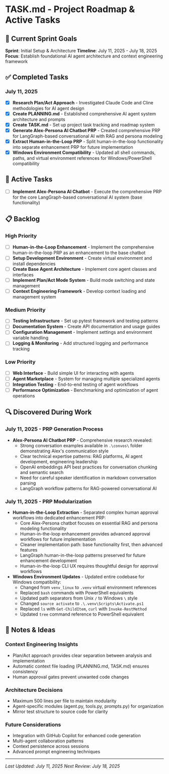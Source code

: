 # TASK.md - Project Roadmap & Active Tasks

## 🎯 Current Sprint Goals

**Sprint**: Initial Setup & Architecture
**Timeline**: July 11, 2025 - July 18, 2025
**Focus**: Establish foundational AI agent architecture and context engineering framework

## ✅ Completed Tasks

### July 11, 2025
- [x] **Research Plan/Act Approach** - Investigated Claude Code and Cline methodologies for AI agent design
- [x] **Create PLANNING.md** - Established comprehensive AI agent system architecture and prompts
- [x] **Create TASK.md** - Set up project task tracking and roadmap system
- [x] **Generate Alex-Persona AI Chatbot PRP** - Created comprehensive PRP for LangGraph-based conversational AI with RAG and persona modeling
- [x] **Extract Human-in-the-Loop PRP** - Split human-in-the-loop functionality into separate enhancement PRP for future implementation
- [x] **Windows Environment Compatibility** - Updated all shell commands, paths, and virtual environment references for Windows/PowerShell compatibility

## 🚧 Active Tasks

- [ ] **Implement Alex-Persona AI Chatbot** - Execute the comprehensive PRP for the core LangGraph-based conversational AI system (base functionality)

## 📋 Backlog

### High Priority
- [ ] **Human-in-the-Loop Enhancement** - Implement the comprehensive human-in-the-loop PRP as an enhancement to the base chatbot
- [ ] **Setup Development Environment** - Create virtual environment and install dependencies
- [ ] **Create Base Agent Architecture** - Implement core agent classes and interfaces
- [ ] **Implement Plan/Act Mode System** - Build mode switching and state management
- [ ] **Context Engineering Framework** - Develop context loading and management system

### Medium Priority
- [ ] **Testing Infrastructure** - Set up pytest framework and testing patterns
- [ ] **Documentation System** - Create API documentation and usage guides
- [ ] **Configuration Management** - Implement settings and environment variable handling
- [ ] **Logging & Monitoring** - Add structured logging and performance tracking

### Low Priority
- [ ] **Web Interface** - Build simple UI for interacting with agents
- [ ] **Agent Marketplace** - System for managing multiple specialized agents
- [ ] **Integration Testing** - End-to-end testing of agent workflows
- [ ] **Performance Optimization** - Benchmarking and optimization of agent operations

## 🔍 Discovered During Work

### July 11, 2025 - PRP Generation Process
- **Alex-Persona AI Chatbot PRP** - Comprehensive research revealed:
  - Strong conversation examples available in `.\convos\` folder demonstrating Alex's communication style
  - Clear technical expertise patterns: RAG platforms, AI agent development, engineering leadership
  - OpenAI embeddings API best practices for conversation chunking and semantic search
  - Need for careful speaker identification in markdown conversation parsing
  - LangGraph workflow patterns for RAG-powered conversational AI

### July 11, 2025 - PRP Modularization
- **Human-in-the-Loop Extraction** - Separated complex human approval workflows into dedicated enhancement PRP:
  - Core Alex-Persona chatbot focuses on essential RAG and persona modeling functionality
  - Human-in-the-loop enhancement provides advanced approval workflows for future implementation
  - Cleaner implementation path: base functionality first, then advanced features
  - LangGraph human-in-the-loop patterns preserved for future enhancement development
  - Human-in-the-loop CLI UX requires thoughtful design for approval workflows
- **Windows Environment Updates** - Updated entire codebase for Windows compatibility:
  - Changed from `venv_linux` to `.venv` virtual environment references
  - Replaced `bash` commands with PowerShell equivalents
  - Updated path separators from Unix `/` to Windows `\` style
  - Changed `source activate` to `.\.venv\Scripts\Activate.ps1`
  - Replaced `ls` with `Get-ChildItem`, `curl` with `Invoke-RestMethod`
  - Updated `tree` command reference to PowerShell equivalent

## 📝 Notes & Ideas

### Context Engineering Insights
- Plan/Act approach provides clear separation between analysis and implementation
- Automatic context file loading (PLANNING.md, TASK.md) ensures consistency
- Human approval gates prevent unwanted code changes

### Architecture Decisions
- Maximum 500 lines per file to maintain modularity
- Agent-specific modules (agent.py, tools.py, prompts.py) for organization
- Mirror test structure to source code for clarity

### Future Considerations
- Integration with GitHub Copilot for enhanced code generation
- Multi-agent collaboration patterns
- Context persistence across sessions
- Advanced prompt engineering techniques

---

*Last Updated: July 11, 2025*
*Next Review: July 18, 2025*
